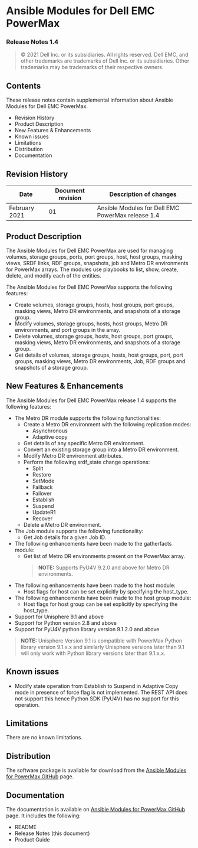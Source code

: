 
**Ansible Modules for Dell EMC PowerMax** 
=========================================
### Release Notes 1.4

>   © 2021 Dell Inc. or its subsidiaries. All rights reserved. Dell
>   EMC, and other trademarks are trademarks of Dell Inc. or its
>   subsidiaries. Other trademarks may be trademarks of their respective
>   owners.

Contents
--------
These release notes contain supplemental information about Ansible
Modules for Dell EMC PowerMax.

-   Revision History
-   Product Description
-   New Features & Enhancements
-   Known issues
-   Limitations
-   Distribution
-   Documentation

Revision History
----------------

| **Date** | **Document revision** | **Description of changes** |
|----------|-----------------------|----------------------------|
| February 2021 | 01 | Ansible Modules for Dell EMC PowerMax release 1.4 |

Product Description
-------------------

The Ansible Modules for Dell EMC PowerMax are used for managing volumes,
storage groups, ports, port groups, host, host groups, masking views,
SRDF links, RDF groups, snapshots, job and Metro DR environments for PowerMax
arrays. The modules use playbooks to list, show, create, delete, and modify
each of the entities.

The Ansible Modules for Dell EMC PowerMax supports the following
features:

-   Create volumes, storage groups, hosts, host groups, port groups,
    masking views, Metro DR environments, and snapshots of a storage group.
-   Modify volumes, storage groups, hosts, host groups, Metro DR environments,
    and port groups in the array.
-   Delete volumes, storage groups, hosts, host groups, port groups,
    masking views, Metro DR environments, and snapshots of a storage group.
-   Get details of volumes, storage groups, hosts, host groups, port,
    port groups, masking views, Metro DR environments, Job, RDF groups and
    snapshots of a storage group.

New Features & Enhancements
---------------------------

The Ansible Modules for Dell EMC PowerMax release 1.4 supports the
following features:

- The Metro DR module supports the following functionalities:
    - Create a Metro DR environment with the following replication modes:
        - Asynchronous
        - Adaptive copy
    - Get details of any specific Metro DR environment.
    - Convert an existing storage group into a Metro DR environment.
    - Modify Metro DR environment attributes.
    - Perform the following srdf_state change operations:
        - Split
        - Restore
        - SetMode
        - Failback
        - Failover
        - Establish
        - Suspend
        - UpdateR1
        - Recover
    - Delete a Metro DR environment.
- The Job module supports the following functionality:
    - Get Job details for a given Job ID.
- The following enhancements have been made to the gatherfacts module:
   - Get list of Metro DR environments present on the PowerMax array.
     > **NOTE:** Supports PyU4V 9.2.0 and above for Metro DR environments.
- The following enhancements have been made to the host module:
    - Host flags for host can be set explicitly by specifying the host_type.
- The following enhancements have been made to the host group module:
    - Host flags for host group can be set explicitly by specifying the host_type.
-   Support for Unisphere 9.1 and above
-   Support for Python version 2.8 and above
-   Support for PyU4V python library version 9.1.2.0 and above

> **NOTE:** Unisphere Version 9.1 is compatible with PowerMax Python
> library version 9.1.x.x and similarly Unisphere versions later than 9.1 will
> only work with Python library versions later than 9.1.x.x.

Known issues
------------
- Modify state operation from Establish to Suspend in Adaptive Copy mode in
  presence of force flag is not implemented. The REST API does not support
  this hence Python SDK (PyU4V) has no support for this operation.

Limitations
-----------
There are no known limitations.

Distribution
------------
The software package is available for download from the [Ansible Modules
for PowerMax GitHub](https://github.com/dell/ansible-powermax) page.

Documentation
-------------
The documentation is available on [Ansible Modules for PowerMax GitHub](https://github.com/dell/ansible-powermax)
page. It includes the following:

   - README
   - Release Notes (this document)
   - Product Guide
